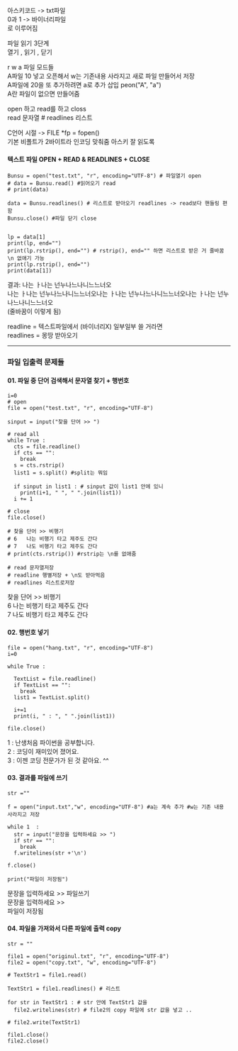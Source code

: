 아스키코드 -> txt파일  
0과 1 -> 바이너리파일  
로 이루어짐  
  
파일 읽기 3단계  
열기 , 읽기 , 닫기  
  
r w a 파일 모드들  
A파일 10 넣고 오픈해서 w는 기존내용 사라지고 새로 파일 만들어서 저장  
A파일에 20을 또 추가하려면 a로 추가 삽입 peon("A", "a")  
A란 파일이 없으면 만들어줌  
  
open 하고 read를 하고 closs  
read 문자열 # readlines 리스트  
  
C언어 시절 -> FILE *fp = fopen()  
기본 비폴트가 2바이트라 인코딩 맞춰줌 아스키 잘 읽도록  

#### 텍스트 파일 OPEN + READ & READLINES + CLOSE
```
Bunsu = open("test.txt", "r", encoding="UTF-8") # 파일열기 open 
# data = Bunsu.read() #읽어오기 read 
# print(data) 

data = Bunsu.readlines() # 리스트로 받아오기 readlines -> read보다 핸들링 편함 
Bunsu.close() #파일 닫기 close 


lp = data[1] 
print(lp, end="") 
print(lp.rstrip(), end="") # rstrip(), end="" 하면 리스트로 받은 거 줄바꿈 \n 없애기 가능
print(lp.rstrip(), end="") 
print(data[1]) 
```
결과: 나는 ㅏ나는 넌누나느나니느느너오  
나는 ㅏ나는 넌누나느나니느느너오나는 ㅏ나는 넌누나느나니느느너오나는 ㅏ나는 넌누나느나니느느너오  
(줄바꿈이 이렇게 됨)  

readline = 텍스트파일에서 (바이너리X) 일부일부 쓸 거라면  
readlines = 몽땅 받아오기  

*** 

### 파일 입출력 문제들 
#### 01. 파일 중 단어 검색해서 문자열 찾기 + 행번호 
```
i=0 
# open 
file = open("test.txt", "r", encoding="UTF-8")

sinput = input("찾을 단어 >> ")

# read all 
while True : 
  cts = file.readline() 
  if cts == "": 
    break 
  s = cts.rstrip() 
  list1 = s.split() #split는 뭐임 
  
  if sinput in list1 : # sinput 값이 list1 안에 있니 
    print(i+1, " ", " ".join(list1))
  i += 1 
  
# close 
file.close() 

# 찾을 단어 >> 비행기
# 6   나는 비행기 타고 제주도 간다
# 7   나도 비행기 타고 제주도 간다
# print(cts.rstrip()) #rstrip는 \n를 없애줌 

# read 문자열저장 
# readline 행별저장 + \n도 받아먹음 
# readlines 리스트로저장 
```
찾을 단어 >> 비행기  
6   나는 비행기 타고 제주도 간다  
7   나도 비행기 타고 제주도 간다  
  
#### 02. 행번호 넣기 
```
file = open("hang.txt", "r", encoding="UTF-8") 
i=0 

while True : 
  
  TextList = file.readline()
  if TextList == "": 
    break 
  list1 = TextList.split() 
  
  i+=1 
  print(i, " : ", " ".join(list1))
  
file.close() 
```
1  :  난생처음 파이썬을 공부합니다.  
2  :  코딩이 재미있어 졌어요.  
3  :  이젠 코딩 전문가가 된 것 같아요. ^^  
  
#### 03. 결과를 파일에 쓰기 
```
str =""

f = open("input.txt","w", encoding="UTF-8") #a는 계속 추가 #w는 기존 내용 사라지고 저장 

while 1  : 
  str = input("문장을 입력하세요 >> ")
  if str == "": 
    break 
  f.writelines(str +'\n') 

f.close()

print("파일이 저장됨")
```
문장을 입력하세요 >> 파일쓰기  
문장을 입력하세요 >>  
파일이 저장됨  
  
#### 04. 파일을 가져와서 다른 파일에 출력 copy 
```
str = ""

file1 = open("originul.txt", "r", encoding="UTF-8")
file2 = open("copy.txt", "w", encoding="UTF-8")
  
# TextStr1 = file1.read() 

TextStr1 = file1.readlines() # 리스트 

for str in TextStr1 : # str 안에 TextStr1 값을 
  file2.writelines(str) # file2의 copy 파일에 str 값을 넣고 .. 

# file2.write(TextStr1) 

file1.close()
file2.close()
```
